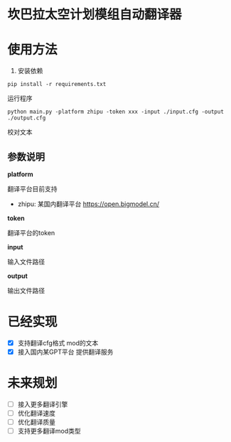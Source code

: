 # 坎巴拉太空计划模组自动翻译器

# 使用方法

1. 安装依赖
```shell
pip install -r requirements.txt
```

运行程序
```shell
python main.py -platform zhipu -token xxx -input ./input.cfg -output ./output.cfg
```

校对文本

## 参数说明

**platform**

翻译平台目前支持
- zhipu: 某国内翻译平台 https://open.bigmodel.cn/

**token**

翻译平台的token

**input**

输入文件路径

**output**

输出文件路径

# 已经实现

- [x] 支持翻译cfg格式 mod的文本
- [x] 接入国内某GPT平台 提供翻译服务

# 未来规划

- [ ] 接入更多翻译引擎
- [ ] 优化翻译速度
- [ ] 优化翻译质量
- [ ] 支持更多翻译mod类型